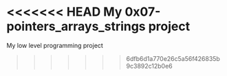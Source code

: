 <<<<<<< HEAD
My 0x07-pointers_arrays_strings project
=======
My low level programming project
>>>>>>> 6dfb6d1a770e26c5a56f426835b9c3892c12b0e6
